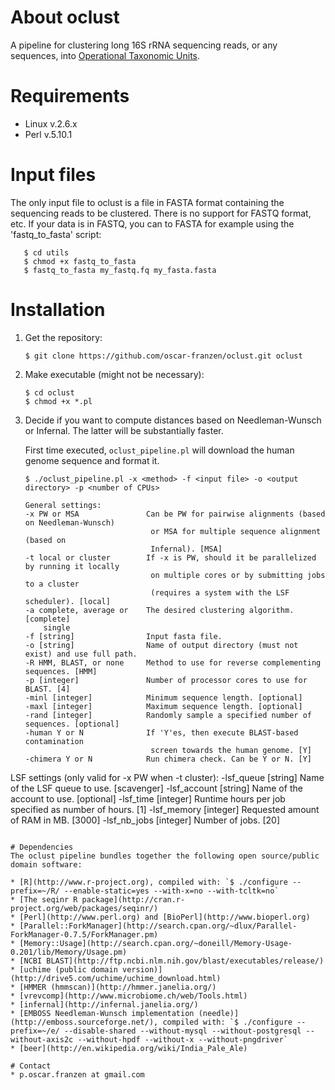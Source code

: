 # About oclust
A pipeline for clustering long 16S rRNA sequencing reads, or any sequences, into
[Operational Taxonomic Units](http://en.wikipedia.org/wiki/Operational_taxonomic_unit).

# Requirements
* Linux v.2.6.x
* Perl v.5.10.1

# Input files
The only input file to oclust is a file in FASTA format containing the sequencing reads to be
clustered. There is no support for FASTQ format, etc. If your data is in FASTQ, you can to FASTA
for example using the 'fastq_to_fasta' script:

```
   $ cd utils
   $ chmod +x fastq_to_fasta
   $ fastq_to_fasta my_fastq.fq my_fasta.fasta
```

# Installation
1. Get the repository:

   `$ git clone https://github.com/oscar-franzen/oclust.git oclust`

2. Make executable (might not be necessary):

   ```
   $ cd oclust
   $ chmod +x *.pl
   ```

3. Decide if you want to compute distances based on Needleman-Wunsch or Infernal. The latter will
   be substantially faster.

   First time executed, `oclust_pipeline.pl` will download the human genome sequence and
   format it.

   ```
   $ ./oclust_pipeline.pl -x <method> -f <input file> -o <output directory> -p <number of CPUs>

   General settings:
   -x PW or MSA               Can be PW for pairwise alignments (based on Needleman-Wunsch)
                               or MSA for multiple sequence alignment (based on
                               Infernal). [MSA]
   -t local or cluster        If -x is PW, should it be parallelized by running it locally
                               on multiple cores or by submitting jobs to a cluster
                               (requires a system with the LSF scheduler). [local]
   -a complete, average or    The desired clustering algorithm. [complete]
       single    
   -f [string]                Input fasta file.
   -o [string]                Name of output directory (must not exist) and use full path.
   -R HMM, BLAST, or none     Method to use for reverse complementing sequences. [HMM]
   -p [integer]               Number of processor cores to use for BLAST. [4]
   -minl [integer]            Minimum sequence length. [optional]
   -maxl [integer]            Maximum sequence length. [optional]
   -rand [integer]            Randomly sample a specified number of sequences. [optional]
   -human Y or N              If 'Y'es, then execute BLAST-based contamination
                               screen towards the human genome. [Y]
   -chimera Y or N            Run chimera check. Can be Y or N. [Y]

  LSF settings (only valid for -x PW when -t cluster):
   -lsf_queue [string]       Name of the LSF queue to use. [scavenger]
   -lsf_account [string]     Name of the account to use. [optional]
   -lsf_time [integer]       Runtime hours per job specified as number of hours. [1]
   -lsf_memory [integer]     Requested amount of RAM in MB. [3000]
   -lsf_nb_jobs [integer]    Number of jobs. [20]
   ```

# Dependencies
The oclust pipeline bundles together the following open source/public domain software:

* [R](http://www.r-project.org), compiled with: `$ ./configure --prefix=~/R/ --enable-static=yes --with-x=no --with-tcltk=no`
* [The seqinr R package](http://cran.r-project.org/web/packages/seqinr/)
* [Perl](http://www.perl.org) and [BioPerl](http://www.bioperl.org)
* [Parallel::ForkManager](http://search.cpan.org/~dlux/Parallel-ForkManager-0.7.5/ForkManager.pm)
* [Memory::Usage](http://search.cpan.org/~doneill/Memory-Usage-0.201/lib/Memory/Usage.pm)
* [NCBI BLAST](http://ftp.ncbi.nlm.nih.gov/blast/executables/release/)
* [uchime (public domain version)](http://drive5.com/uchime/uchime_download.html)
* [HMMER (hmmscan)](http://hmmer.janelia.org/)
* [vrevcomp](http://www.microbiome.ch/web/Tools.html)
* [infernal](http://infernal.janelia.org/)
* [EMBOSS Needleman-Wunsch implementation (needle)](http://emboss.sourceforge.net/), compiled with: `$ ./configure --prefix=~/e/ --disable-shared --without-mysql --without-postgresql --without-axis2c --without-hpdf --without-x --without-pngdriver`
* [beer](http://en.wikipedia.org/wiki/India_Pale_Ale)

# Contact
* p.oscar.franzen at gmail.com
